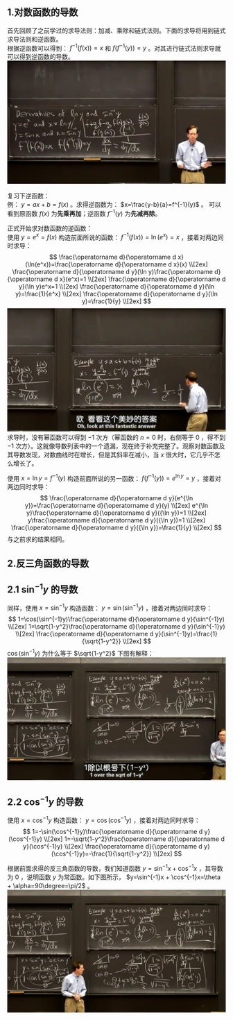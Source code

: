 ## 1.对数函数的导数
首先回顾了之前学过的求导法则：加减、乘除和链式法则。下面的求导将用到链式求导法则和逆函数。  
根据逆函数可以得到： $f^{-1}(f(x))=x$ 和 $f(f^{-1}(y))=y$ 。对其进行链式法则求导就可以得到逆函数的导数。  
![](attachments/1对数函数的导数（2）.jpg)
  
复习下逆函数：  
例： $y=ax+b=f(x)$ 。求得逆函数为： $x=\frac{y-b}{a}=f^{-1}(y)$ 。
可以看到原函数 $f(x)$ 为**先乘再加**；逆函数 $f^{-1}(y)$ 为**先减再除**。  
  
正式开始求对数函数的逆函数：  
使用 $y=e^x=f(x)$ 构造前面所说的函数： $f^{-1}(f(x))=\ln(e^x)=x$ ，接着对两边同时求导：
$$
\frac{\operatorname d}{\operatorname d x}(\ln(e^x))=\frac{\operatorname d}{\operatorname d x}(x) \\[2ex]
\frac{\operatorname d}{\operatorname d y}(\ln y)\frac{\operatorname d}{\operatorname d x}(e^x)=1 \\[2ex]
\frac{\operatorname d}{\operatorname d y}(\ln y)e^x=1 \\[2ex]
\frac{\operatorname d}{\operatorname d y}(\ln y)=\frac{1}{e^x} \\[2ex]
\frac{\operatorname d}{\operatorname d y}(\ln y)=\frac{1}{y} \\[2ex]
$$
![](attachments/1对数函数的导数（3）.jpg)  
求导时，没有幂函数可以得到 $-1$ 次方（幂函数的 $n=0$ 时，右侧等于 $0$ ，得不到 $-1$ 次方）。这就像导数列表中的一个遗漏，现在终于补充完整了。观察对数函数及其导数发现，对数曲线时在增长，但是其斜率在减小，当 $x$ 很大时，它几乎不怎么增长了。  
  
使用 $x=\ln y=f^{-1}(y)$ 构造前面所说的另一函数： $f(f^{-1}(y))=e^{\ln y}=y$ ，接着对两边同时求导：  
$$
\frac{\operatorname d}{\operatorname d y}(e^{\ln y})=\frac{\operatorname d}{\operatorname d y}(y) \\[2ex]
e^{\ln y}\frac{\operatorname d}{\operatorname d y}({\ln y})=1 \\[2ex]
y\frac{\operatorname d}{\operatorname d y}({\ln y})=1 \\[2ex]
\frac{\operatorname d}{\operatorname d y}({\ln y})=\frac{1}{y} \\[2ex]
$$
与之前求的结果相同。  
  
## 2.反三角函数的导数
## 2.1 $\sin^{-1}y$ 的导数
同样，使用 $x=\sin^{-1}y$ 构造函数： $y=\sin(\sin^{-1}y)$ ，接着对两边同时求导：  
$$
1=\cos(\sin^{-1}y)\frac{\operatorname d}{\operatorname d y}(\sin^{-1}y) \\[2ex]
1=\sqrt{1-y^2}\frac{\operatorname d}{\operatorname d y}(\sin^{-1}y) \\[2ex]
\frac{\operatorname d}{\operatorname d y}(\sin^{-1}y)=\frac{1}{\sqrt{1-y^2}} \\[2ex]
$$
$\cos(\sin^{-1}y)$ 为什么等于 $\sqrt{1-y^2}$ 下图有解释：  
![](attachments/2反三角函数的导数（1）.jpg)  
  
## 2.2 $\cos^{-1}y$ 的导数
使用 $x=\cos^{-1}y$ 构造函数： $y=\cos(\cos^{-1}y)$ ，接着对两边同时求导：  
$$
1=-\sin(\cos^{-1}y)\frac{\operatorname d}{\operatorname d y}(\cos^{-1}y) \\[2ex]
1=-\sqrt{1-y^2}\frac{\operatorname d}{\operatorname d y}(\cos^{-1}y) \\[2ex]
\frac{\operatorname d}{\operatorname d y}(\cos^{-1}y)=-\frac{1}{\sqrt{1-y^2}} \\[2ex]
$$
  
根据前面求得的反三角函数的导数，我们知道函数 $y=\sin^{-1}x + \cos^{-1}x$ ，其导数为 $0$ ，说明函数 $y$ 为常函数。如下图所示， $y=\sin^{-1}x + \cos^{-1}x=\theta + \alpha=90\degree=\pi/2$ 。
![](attachments/2反三角函数的导数（6）.jpg)